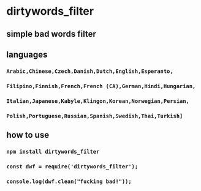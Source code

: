 # dirtywords_filter
## simple bad words filter 

## languages
### ```Arabic,Chinese,Czech,Danish,Dutch,English,Esperanto,```
### ```Filipino,Finnish,French,French (CA),German,Hindi,Hungarian,```
### ```Italian,Japanese,Kabyle,Klingon,Korean,Norwegian,Persian,```
### ```Polish,Portuguese,Russian,Spanish,Swedish,Thai,Turkish]```


## how to use 
### ``` npm install dirtywords_filter ```
### ``` const dwf = require('dirtywords_filter'); ```
### ``` console.log(dwf.clean("fucking bad!")); ```
